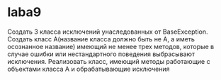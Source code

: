 # laba9
Создать 3 класса исключений унаследованных от BaseException. Создать класс А(название класса должно быть не А, а иметь осознанное название) имеющий не менее трех методов, которые в случае ошибки или нестандартного поведения выбрасывают исключения. Реализовать класс, имеющий методы работающие с объектами класса А и обрабатывающие исключения
